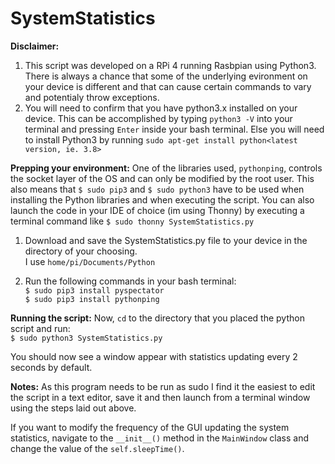 # SystemStatistics

<b>Disclaimer:</b>
1) This script was developed on a RPi 4 running Rasbpian using Python3. 
There is always a chance that some of the underlying evironment on your device is different and that can cause certain commands to vary and potentialy throw exceptions. 
2) You will need to confirm that you have python3.x installed on your device. 
This can be accomplished by typing `python3 -V` into your terminal and pressing `Enter` inside your bash terminal. 
Else you will need to install Python3 by running `sudo apt-get install python<latest version, ie. 3.8>`

<b>Prepping your environment:</b>
One of the libraries used, `pythonping`, controls the socket layer of the OS and can only be modified by the root user. This also means that `$ sudo pip3` and `$ sudo python3` have to be used when installing the Python libraries and when executing the script. You can also launch the code in your IDE of choice (im using Thonny) by executing a terminal command like
`$ sudo thonny SystemStatistics.py`

1) Download and save the SystemStatistics.py file to your device in the directory of your choosing.  
I use `home/pi/Documents/Python`

2) Run the following commands in your bash terminal:  
`$ sudo pip3 install pyspectator`  
`$ sudo pip3 install pythonping`


<b>Running the script:</b>
Now, `cd` to the directory that you placed the python script and run:  
`$ sudo python3 SystemStatistics.py` 

You should now see a window appear with statistics updating every 2 seconds by default.

<b>Notes:</b>
As this program needs to be run as sudo I find it the easiest to edit the script in a text editor, save it and then launch from a terminal window using the steps laid out above.

If you want to modify the frequency of the GUI updating the system statistics, navigate to the `__init__()` method in the `MainWindow` class and change the value of the `self.sleepTime()`.
